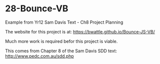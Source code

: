 # 28-Bounce-VB
Example from Yr12 Sam Davis Text - Ch8 Project Planning

The website for this project is at:  https://bwattle.github.io/Bounce-JS-VB/

Much more work is required befor this project is viable.

This comes from Chapter 8 of the Sam Davis SDD text: http://www.pedc.com.au/sdd.php
